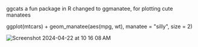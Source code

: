 ggcats a fun package in R changed to ggmanatee, for plotting cute manatees 

ggplot(mtcars) +
  geom_manatee(aes(mpg, wt), manatee = "silly", size = 2)
  

![Screenshot 2024-04-22 at 10 16 08 AM](https://github.com/pkr20/ggmanatee/assets/147453190/978535d7-c84f-4b2f-b158-5af0ca49a4c6)
